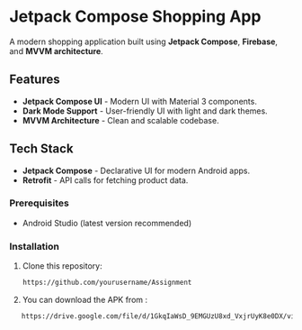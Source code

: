 #  Jetpack Compose Shopping App

A modern shopping application built using **Jetpack Compose**, **Firebase**, and **MVVM architecture**.

##  Features

-  **Jetpack Compose UI** - Modern UI with Material 3 components.
-  **Dark Mode Support** - User-friendly UI with light and dark themes.
-  **MVVM Architecture** - Clean and scalable codebase.


##  Tech Stack

- **Jetpack Compose** - Declarative UI for modern Android apps.
- **Retrofit** - API calls for fetching product data.


###  Prerequisites

- Android Studio (latest version recommended)

###  Installation

1. Clone this repository:
   ```bash
   https://github.com/yourusername/Assignment

2. You can download the APK from :
```bash
   https://drive.google.com/file/d/1GkqIaWsD_9EMGUzU8xd_VxjrUyK8e0DX/view?usp=drivesdk


